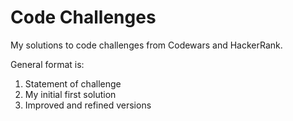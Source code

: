 # Code Challenges
My solutions to code challenges from Codewars and HackerRank.

General format is:

1. Statement of challenge
2. My initial first solution
3. Improved and refined versions